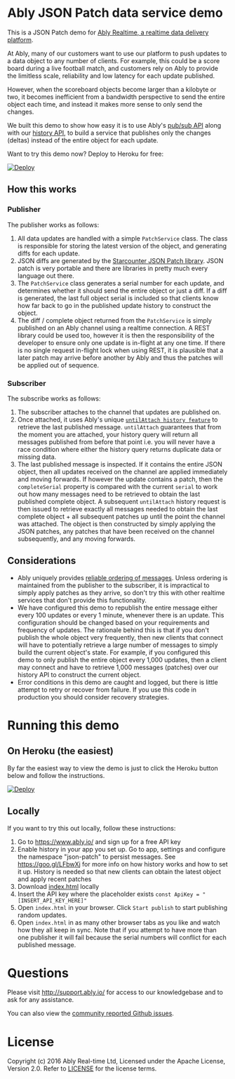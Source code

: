 # Ably JSON Patch data service demo

This is a JSON Patch demo for [Ably Realtime, a realtime data delivery platform](https://www.ably.io).

At Ably, many of our customers want to use our platform to push updates to a data object to any number of clients. For example, this could be a score board during a live football match, and customers rely on Ably to provide the limitless scale, reliability and low latency for each update published.

However, when the scoreboard objects become larger than a kilobyte or two, it becomes inefficient from a bandwidth perspective to send the entire object each time, and instead it makes more sense to only send the changes.

We built this demo to show how easy it is to use Ably's [pub/sub API](https://www.ably.io/documentation/realtime/channels-messages) along with our [history API](https://www.ably.io/documentation/realtime/history), to build a service that publishes only the changes (deltas) instead of the entire object for each update.

Want to try this demo now? Deploy to Heroku for free:

[![Deploy](https://www.herokucdn.com/deploy/button.svg)](https://heroku.com/deploy)

## How this works

### Publisher

The publisher works as follows:

1. All data updates are handled with a simple `PatchService` class. The class is responsible for storing the latest version of the object, and generating diffs for each update.
2. JSON diffs are generated by the [Starcounter JSON Patch library](https://github.com/Starcounter-Jack/JSON-Patch). JSON patch is very portable and there are libraries in pretty much every language out there.
3. The `PatchService` class generates a serial number for each update, and determines whether it should send the entire object or just a diff. If a diff is generated, the last full object serial is included so that clients know how far back to go in the published update history to construct the object.
4. The diff / complete object returned from the `PatchService` is simply published on an Ably channel using a realtime connection. A REST library could be used too, however it is then the responsibility of the developer to ensure only one update is in-flight at any one time. If there is no single request in-flight lock when using REST, it is plausible that a later patch may arrive before another by Ably and thus the patches will be applied out of sequence.

### Subscriber

The subscribe works as follows:

1. The subscriber attaches to the channel that updates are published on.
2. Once attached, it uses Ably's unique [`untilAttach history feature`](https://www.ably.io/documentation/realtime/channels-messages#message-history) to retrieve the last published message. `untilAttach` guarantees that from the moment you are attached, your history query will return all messages published from before that point i.e. you will never have a race condition where either the history query returns duplicate data or missing data.
3. The last published message is inspected. If it contains the entire JSON object, then all updates received on the channel are applied immediately and moving forwards.  If however the update contains a patch, then the `completeSerial` property is compared with the current `serial` to work out how many messages need to be retrieved to obtain the last published complete object. A subsequent `untilAttach` history request is then issued to retrieve exactly all messages needed to obtain the last complete object + all subsequent patches up until the point the channel was attached. The object is then constructed by simply applying the JSON patches, any patches that have been received on the channel subsequently, and any moving forwards.

## Considerations

* Ably uniquely provides [reliable ordering of messages](https://support.ably.io/solution/articles/3000044641-reliable-message-ordering-for-connected-clients). Unless ordering is maintained from the publisher to the subscriber, it is impractical to simply apply patches as they arrive, so don't try this with other realtime services that don't provide this functionality.
* We have configured this demo to republish the entire message either every 100 updates or every 1 minute, whenever there is an update. This configuration should be changed based on your requirements and frequency of updates. The rationale behind this is that if you don't publish the whole object very frequently, then new clients that connect will have to potentially retrieve a large number of messages to simply build the current object's state. For example, if you configured this demo to only publish the entire object every 1,000 updates, then a client may connect and have to retrieve 1,000 messages (patches) over our history API to construct the current object.
* Error conditions in this demo are caught and logged, but there is little attempt to retry or recover from failure. If you use this code in production you should consider recovery strategies.

# Running this demo

## On Heroku (the easiest)

By far the easiest way to view the demo is just to click the Heroku button below and follow the instructions.

[![Deploy](https://www.herokucdn.com/deploy/button.svg)](https://heroku.com/deploy)

## Locally

If you want to try this out locally, follow these instructions:

1. Go to https://www.ably.io/ and sign up for a free API key
2. Enable history in your app you set up. Go to app, settings and configure the namespace "json-patch" to persist messages. See https://goo.gl/LFbwXj for more info on how history works and how to set it up. History is needed so that new clients can obtain the latest object and apply recent patches
3. Download [index.html](./index.html) locally
4. Insert the API key where the placeholder exists `const ApiKey = "[INSERT_API_KEY_HERE]"`
5. Open `index.html` in your browser. Click `Start publish` to start publishing random updates.
6. Open `index.html` in as many other browser tabs as you like and watch how they all keep in sync. Note that if you attempt to have more than one publisher it will fail because the serial numbers will conflict for each published message.

# Questions

Please visit http://support.ably.io/ for access to our knowledgebase and to ask for any assistance.

You can also view the [community reported Github issues](https://github.com/ably/json-patch-demo/issues).

# License

Copyright (c) 2016 Ably Real-time Ltd, Licensed under the Apache License, Version 2.0. Refer to [LICENSE](./LICENSE) for the license terms.
